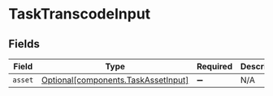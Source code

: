 # TaskTranscodeInput


## Fields

| Field                                                                            | Type                                                                             | Required                                                                         | Description                                                                      |
| -------------------------------------------------------------------------------- | -------------------------------------------------------------------------------- | -------------------------------------------------------------------------------- | -------------------------------------------------------------------------------- |
| `asset`                                                                          | [Optional[components.TaskAssetInput]](../../models/components/taskassetinput.md) | :heavy_minus_sign:                                                               | N/A                                                                              |